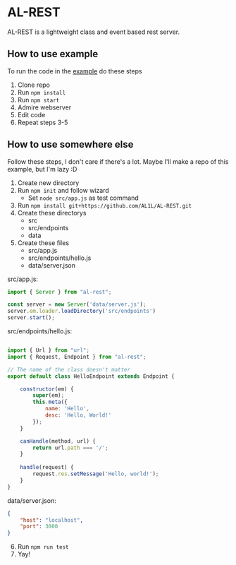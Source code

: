 # AL-REST
AL-REST is a lightweight class and event based rest server.

## How to use example
To run the code in the [example](./example-app) do these steps
1. Clone repo
2. Run `npm install`
3. Run `npm start`
4. Admire webserver
4. Edit code
5. Repeat steps 3-5

## How to use somewhere else
Follow these steps, I don't care if there's a lot. Maybe I'll make a repo of this example, but I'm lazy :D
1. Create new directory
2. Run `npm init` and follow wizard
    * Set `node src/app.js` as test command
3. Run `npm install git+https://github.com/AL1L/AL-REST.git`
4. Create these directorys
    * src
    * src/endpoints
    * data
5. Create these files
    * src/app.js
    * src/endpoints/hello.js
    * data/server.json

src/app.js: 
```js
import { Server } from "al-rest";

const server = new Server('data/server.js');
server.em.loader.loadDirectory('src/endpoints')
server.start();
```

src/endpoints/hello.js:
```js

import { Url } from "url";
import { Request, Endpoint } from "al-rest";

// The name of the class doesn't matter
export default class HelloEndpoint extends Endpoint { 

    constructor(em) {
        super(em);
        this.meta({
            name: 'Hello',
            desc: 'Hello, World!'
        });
    }

    canHandle(method, url) {
        return url.path === '/';
    }
    
    handle(request) {
        request.res.setMessage('Hello, world!');
    }
}
```

data/server.json:
```json
{
    "host": "localhost",
    "port": 3000
}
```

6. Run `npm run test`
7. Yay!
